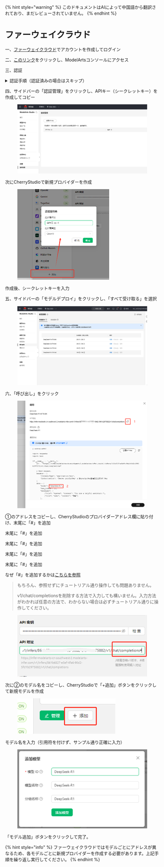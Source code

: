 
{% hint style="warning" %}
このドキュメントはAIによって中国語から翻訳されており、まだレビューされていません。
{% endhint %}

# ファーウェイクラウド

一、[ファーウェイクラウド](https://auth.huaweicloud.com/authui/login)でアカウントを作成してログイン

二、[このリンク](https://console.huaweicloud.com/modelarts/?region=cn-southwest-2#/model-studio/homepage)をクリックし、ModelArtsコンソールにアクセス

三、認証

<details>

<summary>認証手順（認証済みの場合はスキップ）</summary>

1. (二)のリンク先ページに移動後、プロンプトに従って認証ページへ進む（「IAMサブユーザー→新規委託→一般ユーザー」をクリック）

![](<../../.gitbook/assets/image (49).png>)

2. 作成後に(二)のリンク先ページに戻る
3. 「アクセス権限が不足しています」と表示されるので、プロンプト内の「ここをクリック」を選択
4. 既存の認証を追加して確定

![](<../../.gitbook/assets/image (50).png>)

注意：この方法は初心者向けで、複雑な内容を確認せずにプロンプトに従ってクリックするだけで完了します。一度で認証できる場合は自身の方法を使用しても問題ありません。

</details>

四、サイドバーの「認証管理」をクリックし、APIキー（シークレットキー）を作成してコピー

<figure><img src="../../.gitbook/assets/微信截图_20250214034650.png" alt=""><figcaption></figcaption></figure>

次にCherryStudioで新規プロバイダーを作成

<figure><img src="../../.gitbook/assets/image (1) (2).png" alt="" width="300"><figcaption></figcaption></figure>

作成後、シークレットキーを入力



五、サイドバーの「モデルデプロイ」をクリックし、「すべて受け取る」を選択

<figure><img src="../../.gitbook/assets/微信截图_20250214034751.png" alt=""><figcaption></figcaption></figure>

六、「呼び出し」をクリック

<figure><img src="../../.gitbook/assets/image (1) (2) (1).png" alt=""><figcaption></figcaption></figure>

①のアドレスをコピーし、CherryStudioのプロバイダーアドレス欄に貼り付け、末尾に「#」を追加

末尾に「#」を追加

末尾に「#」を追加

末尾に「#」を追加

末尾に「#」を追加

なぜ「#」を追加するかは[こちらを参照](https://docs.cherry-ai.com/cherrystudio/preview/settings/providers#api-di-zhi)

> もちろん、参照せずにチュートリアル通り操作しても問題ありません。
>
> v1/chat/completionsを削除する方法で入力しても構いません。入力方法がわかれば任意の方法で、わからない場合は必ずチュートリアル通りに操作してください。



<figure><img src="../../.gitbook/assets/image (2) (3).png" alt=""><figcaption></figcaption></figure>

次に②のモデル名をコピーし、CherryStudioで「+追加」ボタンをクリックして新規モデルを作成

<figure><img src="../../.gitbook/assets/image (4) (3).png" alt=""><figcaption></figcaption></figure>

モデル名を入力（引用符を付けず、サンプル通り正確に入力）

<figure><img src="../../.gitbook/assets/image (3) (3).png" alt=""><figcaption></figcaption></figure>

「モデル追加」ボタンをクリックして完了。

{% hint style="info" %}
ファーウェイクラウドではモデルごとにアドレスが異なるため、各モデルごとに新規プロバイダーを作成する必要があります。上記手順を繰り返し実行してください。
{% endhint %}